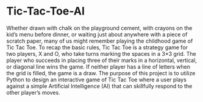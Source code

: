 # Tic-Tac-Toe-AI
Whether drawn with chalk on the playground cement, with crayons on the kid’s menu before dinner, or waiting just about anywhere with a piece of scratch paper, many of us might remember playing the childhood game of Tic Tac Toe. To recap the basic rules, Tic Tac Toe is a strategy game for two players, X and O, who take turns marking the spaces in a 3×3 grid. The player who succeeds in placing three of their marks in a horizontal, vertical, or diagonal line wins the game. If neither player has a line of letters when the grid is filled, the game is a draw. The purpose of this project is to utilize Python to design an interactive game of Tic Tac Toe where a user plays against a simple Artificial Intelligence (AI) that can skillfully respond to the other player’s moves.
